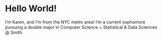 Hello World!
================

I’m Karen, and I’m from the NYC metro area! I’m a current sophomore
pursuing a double major in Computer Science + Statistical & Data
Sciences @ Smith.
